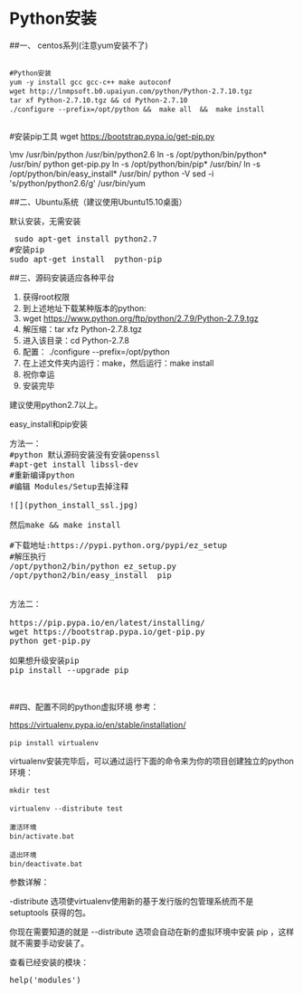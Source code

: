# Python安装

##一、 centos系列(注意yum安装不了)



```

#Python安装
yum -y install gcc gcc-c++ make autoconf
wget http://lnmpsoft.b0.upaiyun.com/python/Python-2.7.10.tgz
tar xf Python-2.7.10.tgz && cd Python-2.7.10
./configure --prefix=/opt/python &&  make all  &&  make install


```
#安装pip工具
wget https://bootstrap.pypa.io/get-pip.py

\mv /usr/bin/python /usr/bin/python2.6 
ln -s /opt/python/bin/python* /usr/bin/
 python  get-pip.py
ln -s /opt/python/bin/pip*  /usr/bin/
ln -s /opt/python/bin/easy_install*  /usr/bin/
 python -V
sed -i 's/python/python2.6/g' /usr/bin/yum
</pre>

##二、Ubuntu系统（建议使用Ubuntu15.10桌面）

默认安装，无需安装
<pre> sudo apt-get install python2.7
#安装pip
sudo apt-get install  python-pip 
</pre>

##三、源码安装适应各种平台

1. 获得root权限
2.  到上述地址下载某种版本的python: 
3.  wget https://www.python.org/ftp/python/2.7.9/Python-2.7.9.tgz
4.   解压缩：tar xfz Python-2.7.8.tgz
5.   进入该目录：cd Python-2.7.8
6.   配置： ./configure --prefix=/opt/python
7.   在上述文件夹内运行：make，然后运行：make install
8.   祝你幸运
9.   安装完毕

建议使用python2.7以上。

easy_install和pip安装

<pre>
方法一：
#python 默认源码安装没有安装openssl
#apt-get install libssl-dev
#重新编译python
#编辑 Modules/Setup去掉注释

![](python_install_ssl.jpg)

然后make && make install

#下载地址:https://pypi.python.org/pypi/ez_setup
#解压执行
/opt/python2/bin/python ez_setup.py 
/opt/python2/bin/easy_install  pip


方法二：

https://pip.pypa.io/en/latest/installing/
wget https://bootstrap.pypa.io/get-pip.py
python get-pip.py

如果想升级安装pip
pip install --upgrade pip


</pre>


##四、配置不同的python虚拟环境
参考：

https://virtualenv.pypa.io/en/stable/installation/

```pip install virtualenv```

virtualenv安装完毕后，可以通过运行下面的命令来为你的项目创建独立的python环境：
 
```
mkdir test
 
virtualenv --distribute test

激活环境
bin/activate.bat

退出环境
bin/deactivate.bat

```
参数详解：

-distribute 选项使virtualenv使用新的基于发行版的包管理系统而不是 setuptools 获得的包。

你现在需要知道的就是 --distribute 选项会自动在新的虚拟环境中安装 pip ，这样就不需要手动安装了。


查看已经安装的模块：

<pre>help('modules')
</pre>
